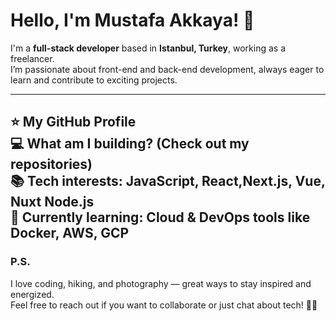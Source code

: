 # Hello, I'm Mustafa Akkaya! 👋

I'm a **full-stack developer** based in **Istanbul, Turkey**, working as a freelancer.  
I’m passionate about front-end and back-end development, always eager to learn and contribute to exciting projects.

---

⭐️ **My GitHub Profile**  
💻 **What am I building?** (Check out my repositories)  
📚 **Tech interests:** JavaScript, React,Next.js, Vue, Nuxt Node.js  
🚀 **Currently learning:** Cloud & DevOps tools like Docker, AWS, GCP
---

### P.S.  
I love coding, hiking, and photography — great ways to stay inspired and energized.  
Feel free to reach out if you want to collaborate or just chat about tech! 👨‍💻
